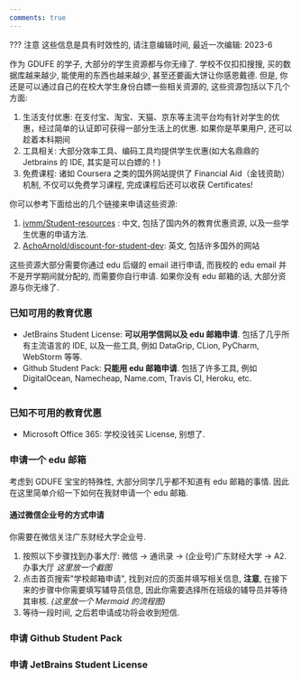 ```yaml
---
comments: true
---
```

??? 注意
    这些信息是具有时效性的, 请注意编辑时间, 最近一次编辑: 2023-6

作为 GDUFE 的学子, 大部分的学生资源都与你无缘了. 学校不仅扣扣搜搜, 买的数据库越来越少, 能使用的东西也越来越少, 甚至还要画大饼让你感恩戴德. 但是, 你还是可以通过自己的在校大学生身份白嫖一些相关资源的, 这些资源包括以下几个方面:

1. 生活支付优惠: 在支付宝、淘宝、天猫、京东等主流平台均有针对学生的优惠，经过简单的认证即可获得一部分生活上的优惠. 如果你是苹果用户, 还可以趁着本科期间
2. 工具相关: 大部分效率工具、编码工具均提供学生优惠(如大名鼎鼎的 Jetbrains 的 IDE, 其实是可以白嫖的！)
3. 免费课程: 诸如 Coursera 之类的国外网站提供了 Financial Aid（金钱资助） 机制, 不仅可以免费学习课程, 完成课程后还可以收获 Certificates!

你可以参考下面给出的几个链接来申请这些资源:

1. [ivmm/Student-resources](https://github.com/ivmm/Student-resources) : 中文, 包括了国内外的教育优惠资源, 以及一些学生优惠的申请方法.
2. [AchoArnold/discount-for-student-dev](https://github.com/AchoArnold/discount-for-student-dev): 英文, 包括许多国外的网站

这些资源大部分需要你通过 edu 后缀的 email 进行申请, 而我校的 edu email 并不是开学期间就分配的, 而需要你自行申请. 如果你没有 edu 邮箱的话, 大部分资源与你无缘了.

### 已知可用的教育优惠

- JetBrains Student License: **可以用学信网以及 edu 邮箱申请**. 包括了几乎所有主流语言的 IDE, 以及一些工具, 例如 DataGrip, CLion, PyCharm, WebStorm 等等.
- Github Student Pack: **只能用 edu 邮箱申请**. 包括了许多工具, 例如 DigitalOcean, Namecheap, Name.com, Travis CI, Heroku, etc.
-

### 已知不可用的教育优惠

- Microsoft Office 365: 学校没钱买 License, 别想了.

### 申请一个 edu 邮箱

考虑到 GDUFE 宝宝的特殊性, 大部分同学几乎都不知道有 edu 邮箱的事情. 因此在这里简单介绍一下如何在我财申请一个 edu 邮箱.

#### 通过微信企业号的方式申请

你需要在微信关注广东财经大学企业号.

1. 按照以下步骤找到办事大厅: 微信 -> 通讯录 -> (企业号)广东财经大学 -> A2.办事大厅
*这里放一个截图*
2. 点击首页搜索"学校邮箱申请", 找到对应的页面并填写相关信息, **注意**, 在接下来的步骤中你需要填写辅导员信息, 因此你需要选择所在班级的辅导员并等待其审核.
*(这里放一个 Mermaid 的流程图)*
3. 等待一段时间, 之后若申请成功将会收到短信.

### 申请 Github Student Pack

### 申请 JetBrains Student License
